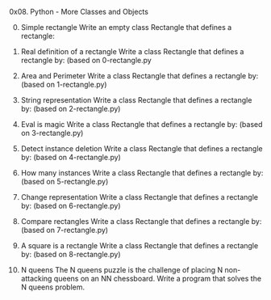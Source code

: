 0x08. Python - More Classes and Objects

0. Simple rectangle
Write an empty class Rectangle that defines a rectangle:

1. Real definition of a rectangle
Write a class Rectangle that defines a rectangle by: (based on 0-rectangle.py

2. Area and Perimeter
Write a class Rectangle that defines a rectangle by: (based on 1-rectangle.py)

3. String representation
Write a class Rectangle that defines a rectangle by: (based on 2-rectangle.py)

4. Eval is magic
Write a class Rectangle that defines a rectangle by: (based on 3-rectangle.py)

5. Detect instance deletion
Write a class Rectangle that defines a rectangle by: (based on 4-rectangle.py)

6. How many instances
Write a class Rectangle that defines a rectangle by: (based on 5-rectangle.py)

7. Change representation
Write a class Rectangle that defines a rectangle by: (based on 6-rectangle.py)

8. Compare rectangles
Write a class Rectangle that defines a rectangle by: (based on 7-rectangle.py)

9. A square is a rectangle
Write a class Rectangle that defines a rectangle by: (based on 8-rectangle.py)

10. N queens
The N queens puzzle is the challenge of placing N non-attacking queens on an NN chessboard. Write a program that solves the N queens problem.
